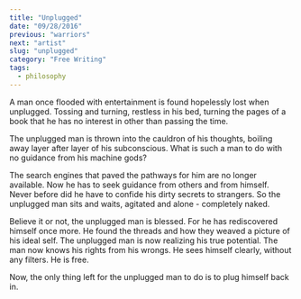```yaml
---
title: "Unplugged"
date: "09/28/2016"
previous: "warriors"
next: "artist"
slug: "unplugged"
category: "Free Writing"
tags:
  - philosophy
---
```


A man once flooded with entertainment is found hopelessly lost when unplugged. Tossing and turning, restless in his bed, turning the pages of a book that he has no interest in other than passing the time.

The unplugged man is thrown into the cauldron of his thoughts, boiling away layer after layer of his subconscious. What is such a man to do with no guidance from his machine gods?

The search engines that paved the pathways for him are no longer available. Now he has to seek guidance from others and from himself. Never before did he have to confide his dirty secrets to strangers. So the unplugged man sits and waits, agitated and alone - completely naked.

Believe it or not, the unplugged man is blessed. For he has rediscovered himself once more. He found the threads and how they weaved a picture of his ideal self. The unplugged man is now realizing his true potential. The man now knows his rights from his wrongs. He sees himself clearly, without any filters. He is free.

Now, the only thing left for the unplugged man to do is to plug himself back in.
